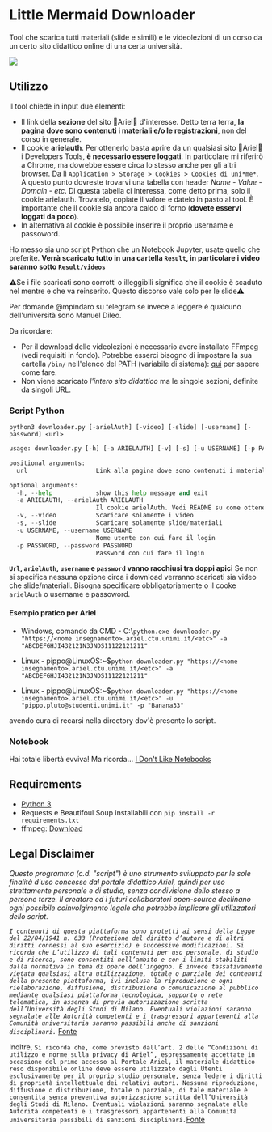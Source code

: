 # Little Mermaid Downloader

Tool che scarica tutti materiali (slide e simili) e le videolezioni di un corso da un certo sito didattico online di una certa università.


![](https://thumbs-prod.si-cdn.com/YVaC3lqx4bk9jPIThb-0RJnKbbw=/800x600/filters:no_upscale()/https://public-media.si-cdn.com/filer/26/34/26349ee5-df4d-4595-8d77-674a8ef40fc0/t03pxm.jpg)
## Utilizzo

Il tool chiede in input due elementi:
- Il link della **sezione** del sito  🧜Ariel🧜 d'interesse. Detto terra terra, **la pagina dove sono contenuti i materiali e/o le registrazioni**, non del corso in generale.
- Il cookie **arielauth**. Per ottenerlo basta aprire da un qualsiasi sito 🧜Ariel🧜 i Developers Tools, **è necessario essere loggati**. In particolare mi riferirò a Chrome, ma dovrebbe essere circa lo stesso anche per gli altri browser. Da lì ```Application > Storage > Cookies > Cookies di uni*me*```. A questo punto dovreste trovarvi una tabella con header *Name - Value - Domain - etc*. Di questa tabella ci interessa, come detto prima, solo il cookie arielauth. Trovatelo, copiate il valore e datelo in pasto al tool. È importante che il cookie sia ancora caldo di forno (**dovete esservi loggati da poco**).
- In alternativa al cookie è possibile inserire il proprio username e passoword.

Ho messo sia uno script Python che un Notebook Jupyter, usate quello che preferite. **Verrà scaricato tutto in una cartella ```Result```, in particolare i video saranno sotto ```Result/videos```**

⚠️Se i file scaricati sono corrotti o illeggibili significa che il cookie è scaduto nel mentre e che va reinserito. Questo discorso vale solo per le slide⚠️

Per domande @mpindaro su telegram se invece a leggere è qualcuno dell'università sono Manuel Dileo.

Da ricordare:

- Per il download delle videolezioni è necessario avere installato FFmpeg (vedi requisiti in fondo). Potrebbe esserci bisogno di impostare la sua cartella ```/bin/``` nell'elenco del PATH (variabile di sistema): [qui](https://www.google.com/search?client=firefox-b-d&q=settare+variabile+d%27ambiente+windows) per sapere come fare.
- Non viene scaricato *l'intero sito didattico* ma le singole sezioni, definite da singoli URL. 

### Script Python

```console 
python3 downloader.py [-arielAuth] [-video] [-slide] [-username] [-password] <url>
```

```py
usage: downloader.py [-h] [-a ARIELAUTH] [-v] [-s] [-u USERNAME] [-p PASSWORD] url

positional arguments:
  url                   Link alla pagina dove sono contenuti i materiali e/o le registrazioni

optional arguments:
  -h, --help            show this help message and exit
  -a ARIELAUTH, --arielAuth ARIELAUTH
                        Il cookie arielAuth. Vedi README su come ottenerlo
  -v, --video           Scaricare solamente i video
  -s, --slide           Scaricare solamente slide/materiali
  -u USERNAME, --username USERNAME
                        Nome utente con cui fare il login
  -p PASSWORD, --password PASSWORD
                        Password con cui fare il login
```

**`Url`, `arielAuth`, `username` e `password`  vanno racchiusi tra doppi apici**
Se non si specifica nessuna opzione circa i download verranno scaricati sia video che slide/materiali. Bisogna specificare obbligatoriamente o il cooke `arielAuth` o username e passoword.

#### Esempio pratico per Ariel

- Windows, comando da CMD - C:\\```python.exe downloader.py "https://<nome insegnamento>.ariel.ctu.unimi.it/<etc>" -a "ABCDEFGHJI432121N3JNDS11122121211"```

- Linux - pippo@LinuxOS:~$```python downloader.py "https://<nome insegnamento>.ariel.ctu.unimi.it/<etc>" -a "ABCDEFGHJI432121N3JNDS11122121211"```
- Linux - pippo@LinuxOS:~$```python downloader.py "https://<nome insegnamento>.ariel.ctu.unimi.it/<etc>" -u "pippo.pluto@studenti.unimi.it" -p "Banana33"```

avendo cura di recarsi nella directory dov'è presente lo script.


### Notebook
Hai totale libertà evviva! Ma ricorda... [I Don't Like Notebooks](https://docs.google.com/presentation/d/1n2RlMdmv1p25Xy5thJUhkKGvjtV-dkAIsUXP-AL4ffI/edit#slide=id.g362da58057_0_1)


## Requirements

- [Python 3](https://www.python.org/)
- Requests e Beautifoul Soup installabili con ```pip install -r requirements.txt```
- ffmpeg: [Download](https://www.ffmpeg.org/download.html)


## Legal Disclaimer
*Questo programma (c.d. "script") è uno strumento sviluppato per le sole finalità d'uso concesse dal portale didattico Ariel, quindi per uso strettamente personale e di studio, senza condivisione dello stesso a persone terze. Il creatore ed i futuri collaboratori open-source declinano ogni possibile coinvolgimento legale che potrebbe implicare gli utilizzatori dello script.*

*```I contenuti di questa piattaforma sono protetti ai sensi della Legge del 22/04/1941 n. 633 (Protezione del diritto d’autore e di altri diritti connessi al suo esercizio) e successive modificazioni.
Si ricorda che L’utilizzo di tali contenuti per uso personale, di studio e di ricerca, sono consentiti nell’ambito e con i limiti stabiliti dalla normativa in tema di opere dell’ingegno. È invece tassativamente vietata qualsiasi altra utilizzazione, totale o parziale dei contenuti della presente piattaforma, ivi inclusa la riproduzione e ogni rielaborazione, diffusione, distribuzione o comunicazione al pubblico mediante qualsiasi piattaforma tecnologica, supporto o rete telematica, in assenza di previa autorizzazione scritta dell’Università degli Studi di Milano. Eventuali violazioni saranno segnalate alle Autorità competenti e i trasgressori appartenenti alla Comunità universitaria saranno passibili anche di sanzioni disciplinari.```* [Fonte](https://ariel.unimi.it/documenti/copyright)

Inoltre, ```Si ricorda che, come previsto dall’art. 2 delle “Condizioni di utilizzo e norme sulla privacy di Ariel”, espressamente accettate in occasione del primo accesso al Portale Ariel, il materiale didattico reso disponibile online deve essere utilizzato dagli Utenti esclusivamente per il proprio studio personale, senza ledere i diritti di proprietà intellettuale dei relativi autori. Nessuna riproduzione, diffusione o distribuzione, totale o parziale, di tale materiale è consentita senza preventiva autorizzazione scritta dell’Università degli Studi di Milano. Eventuali violazioni saranno segnalate alle Autorità competenti e i trasgressori appartenenti alla Comunità universitaria passibili di sanzioni disciplinari.```[Fonte](https://ariel.unimi.it/)
